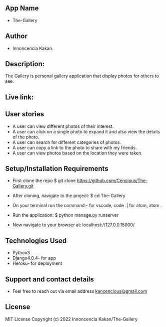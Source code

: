 ## App Name
* The-Gallery

## Author
* Innoncencia Kakan.

## Description:
The Gallery is personal gallery application that display photos for others to see.

## Live link:

## User stories

* A user can view different photos of their interest.
* A user can click on a single photo to expand it and also view the details of the photo. 
* A user can search for different categories of photos.
* A user can copy a link to the photo to share with my friends.
* A user can view photos based on the location they were taken.


## Setup/Installation Requirements
* First clone the repo $ git clone https://github.com/Cencious/The-Gallery.git

* After cloning, navigate to the project: $ cd The-Gallery

* On your terminal run the command:- for vscode, code .| for atom, atom .

* Run the application: $ python manage.py runserver

* Now navigate to your browser at: localhost://127.0.0.15000/

## Technologies Used
* Python3
* Django4.0.4- for app 
* Heroku- for deployment

## Support and contact details
* Feel free to reach out via email address kancencious@gmail.com

## License
MIT License
Copyright (c) 2022 Innoncencia Kakan/The-Gallery
